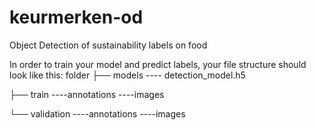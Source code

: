 # keurmerken-od
Object Detection of sustainability labels on food



In order to train your model and predict labels, your file structure should look like this:
folder
├── models
---- detection_model.h5

├── train
----annotations
----images

└── validation
----annotations
----images
